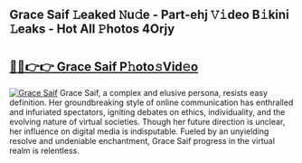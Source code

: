 ## Grace Saif 𝙻eaked 𝙽u𝚍e - Part-ehj 𝚅𝚒deo B𝚒kini 𝙻eaks - Hot All 𝙿hotos 4Orjy

# <h2><a href="http://ld1xt9.urlbe.top/?page=Grace+Saif">🔗🔗👉👉 Grace Saif P𝚑oto𝚜Vid𝚎o</a></h2>

[![Grace Saif](https://i.imgur.com/eBuTRDB.gif)](http://ld1xt9.urlbe.top/?page=Grace+Saif)
Grace Saif, a complex and elusive persona, resists easy definition. Her groundbreaking style of online communication has enthralled and infuriated spectators, igniting debates on ethics, individuality, and the evolving nature of virtual societies. Though her future direction is unclear, her influence on digital media is indisputable. Fueled by an unyielding resolve and undeniable enchantment, Grace Saif progress in the virtual realm is relentless.
